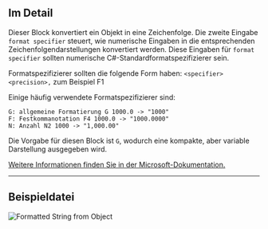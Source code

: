 ## Im Detail
Dieser Block konvertiert ein Objekt in eine Zeichenfolge. Die zweite Eingabe `format specifier` steuert, wie numerische Eingaben in die entsprechenden Zeichenfolgendarstellungen konvertiert werden.
Diese Eingaben für `format specifier` sollten numerische C#-Standardformatspezifizierer sein.

Formatspezifizierer sollten die folgende Form haben:
`<specifier><precision>,` zum Beispiel F1

Einige häufig verwendete Formatspezifizierer sind:
```
G: allgemeine Formatierung G 1000.0 -> "1000"
F: Festkommanotation F4 1000.0 -> "1000.0000"
N: Anzahl N2 1000 -> "1,000.00"
```

Die Vorgabe für diesen Block ist `G`, wodurch eine kompakte, aber variable Darstellung ausgegeben wird.

[Weitere Informationen finden Sie in der Microsoft-Dokumentation.](https://learn.microsoft.com/de-de/dotnet/standard/base-types/standard-numeric-format-strings#standard-format-specifiers)
___
## Beispieldatei

![Formatted String from Object](./CoreNodeModels.FormattedStringFromObject_img.jpg)
